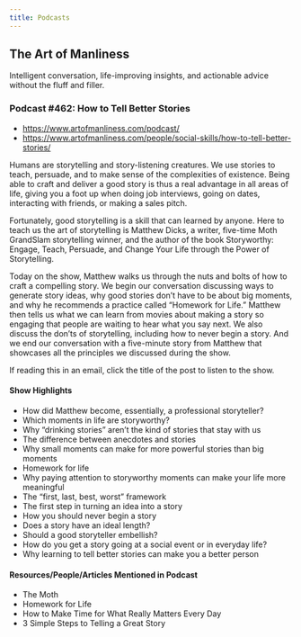 ```yaml
---
title: Podcasts
---
```


## The Art of Manliness

Intelligent conversation, life-improving insights, and actionable advice without the fluff and filler.

### Podcast #462: How to Tell Better Stories

- https://www.artofmanliness.com/podcast/
- https://www.artofmanliness.com/people/social-skills/how-to-tell-better-stories/

Humans are storytelling and story-listening creatures. We use stories to teach, persuade, and to make sense of the complexities of existence. Being able to craft and deliver a good story is thus a real advantage in all areas of life, giving you a foot up when doing job interviews, going on dates, interacting with friends, or making a sales pitch.

Fortunately, good storytelling is a skill that can learned by anyone. Here to teach us the art of storytelling is Matthew Dicks, a writer, five-time Moth GrandSlam storytelling winner, and the author of the book Storyworthy: Engage, Teach, Persuade, and Change Your Life through the Power of Storytelling.

Today on the show, Matthew walks us through the nuts and bolts of how to craft a compelling story. We begin our conversation discussing ways to generate story ideas, why good stories don’t have to be about big moments, and why he recommends a practice called “Homework for Life.” Matthew then tells us what we can learn from movies about making a story so engaging that people are waiting to hear what you say next. We also discuss the don’ts of storytelling, including how to never begin a story. And we end our conversation with a five-minute story from Matthew that showcases all the principles we discussed during the show.

If reading this in an email, click the title of the post to listen to the show.

#### Show Highlights

- How did Matthew become, essentially, a professional storyteller?
- Which moments in life are storyworthy?
- Why “drinking stories” aren’t the kind of stories that stay with us
- The difference between anecdotes and stories
- Why small moments can make for more powerful stories than big moments
- Homework for life
- Why paying attention to storyworthy moments can make your life more meaningful
- The “first, last, best, worst” framework
- The first step in turning an idea into a story
- How you should never begin a story
- Does a story have an ideal length?
- Should a good storyteller embellish?
- How do you get a story going at a social event or in everyday life?
- Why learning to tell better stories can make you a better person

#### Resources/People/Articles Mentioned in Podcast

- The Moth
- Homework for Life
- How to Make Time for What Really Matters Every Day
- 3 Simple Steps to Telling a Great Story
